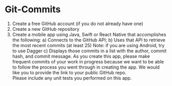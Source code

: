 # Git-Commits


1. Create a free GitHub account (if you do not already have one) 
2. Create a new GitHub repository 
3. Create a mobile app using Java, Swift or React Native that accomplishes the following: 
	a) Connects to the GitHub API; 
	b) Uses that API to retrieve the most recent commits (at least 25) Note: if you are using Android, try to use Dagger 
	c) Displays those commits in a list with the author, commit hash, and commit message. 
As you create this app, please make frequent commits of your work in progress because we want to be able to follow the process you went through in creating the app. 
We would like you to provide the link to your public GitHub repo.  
Please include any unit tests you performed on this app.
